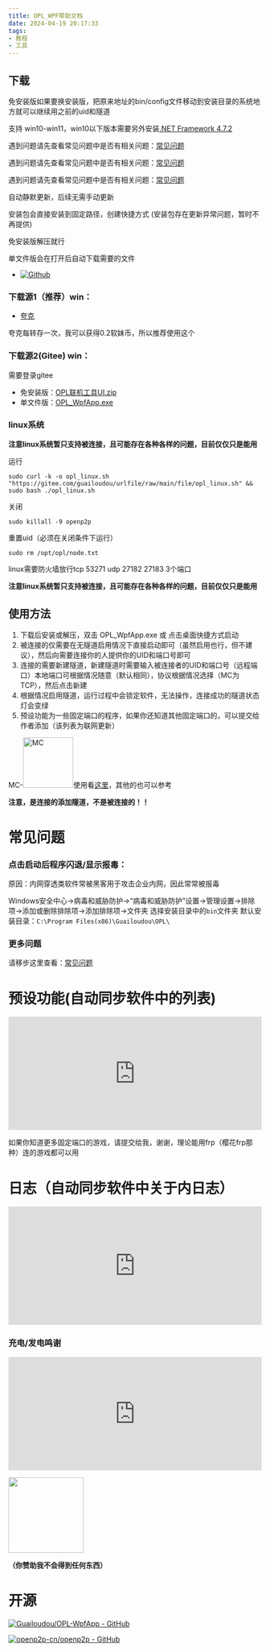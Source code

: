 ```yaml
---
title: OPL_WPF帮助文档
date: 2024-04-19 20:17:33
tags:
- 教程
- 工具
---
```

## 下载

免安装版如果要换安装版，把原来地址的bin/config文件移动到安装目录的系统地方就可以继续用之前的uid和隧道

支持 win10-win11，win10以下版本需要另外安装[.NET Framework 4.7.2](https://dotnet.microsoft.com/zh-cn/download/dotnet-framework/net472)

遇到问题请先查看常见问题中是否有相关问题：[常见问题](/2024/07/12/oplwin_help/)

遇到问题请先查看常见问题中是否有相关问题：[常见问题](/2024/07/12/oplwin_help/)

遇到问题请先查看常见问题中是否有相关问题：[常见问题](/2024/07/12/oplwin_help/)

自动静默更新，后续无需手动更新

安装包会直接安装到固定路径，创建快捷方式 (安装包存在更新异常问题，暂时不再提供)

免安装版解压就行

单文件版会在打开后自动下载需要的文件
- [![Github](https://img.shields.io/badge/Github-OPL_WpfApp-Green?logo=github)](https://github.com/Guailoudou/OPL-WpfApp)

### 下载源1（推荐）win：

- [夸克](https://pan.quark.cn/s/8537690fd74b) 
  
夸克每转存一次，我可以获得0.2软妹币，所以推荐使用这个

### 下载源2(Gitee) win：
需要登录gitee 
- 免安装版：[OPL联机工具UI.zip](https://gitee.com/guailoudou/urlfile/raw/main/file/OPL联机工具UI.zip)
- 单文件版：[OPL_WpfApp.exe](https://gitee.com/guailoudou/urlfile/raw/main/file/OPL_WpfApp.exe)

### linux系统
**注意linux系统暂只支持被连接，且可能存在各种各样的问题，目前仅仅只是能用**

运行
```shell
sudo curl -k -o opl_linux.sh "https://gitee.com/guailoudou/urlfile/raw/main/file/opl_linux.sh" && sudo bash ./opl_linux.sh
```
关闭
```shell
sudo killall -9 openp2p
```
重置uid（必须在关闭条件下运行）
```shell
sudo rm /opt/opl/node.txt
```
linux需要防火墙放行tcp 53271 udp 27182 27183 3个端口

**注意linux系统暂只支持被连接，且可能存在各种各样的问题，目前仅仅只是能用**

## 使用方法

1. 下载后安装或解压，双击 OPL_WpfApp.exe 或 点击桌面快捷方式启动
2. 被连接的仅需要在无隧道启用情况下直接启动即可（虽然启用也行，但不建议），然后向需要连接你的人提供你的UID和端口号即可
3. 连接的需要新建隧道，新建隧道时需要输入被连接者的UID和端口号（远程端口）本地端口可根据情况随意（默认相同），协议根据情况选择（MC为TCP），然后点击新建
4. 根据情况启用隧道，运行过程中会锁定软件，无法操作，连接成功的隧道状态灯会变绿
5. 预设功能为一些固定端口的程序，如果你还知道其他固定端口的，可以提交给作者添加（该列表为联网更新）

MC-<a href="https://minecraft.net"><img src="https://www.minecraft.net/content/dam/minecraftnet/games/minecraft/logos/Global-Header_MCCB-Logo_300x51.svg" title="MC" style="width: 100px;"></a>使用看[这里](/2024/04/22/opl_mc/)，其他的也可以参考

**注意，是连接的添加隧道，不是被连接的！！**

# 常见问题

### 点击启动后程序闪退/显示报毒：
原因：内网穿透类软件常被黑客用于攻击企业内网，因此常常被报毒

Windows安全中心->病毒和威胁防护->“病毒和威胁防护”设置->管理设置->排除项->添加或删除排除项->添加排除项->文件夹 选择安装目录中的`bin`文件夹
默认安装目录：`C:\Program Files(x86)\Guailoudou\OPL\`

### 更多问题

请移步这里查看：[常见问题](/2024/07/12/oplwin_help/)

# 预设功能(自动同步软件中的列表)

<iframe src="https://file.gldhn.top/web/preset/?type=preset" width="100%" height="225px" frameborder="0" scrolling="yes"></iframe>

如果你知道更多固定端口的游戏，请提交给我，谢谢，理论能用frp（樱花frp那种）连的游戏都可以用

# 日志（自动同步软件中关于内日志）

<iframe src="https://file.gldhn.top/web/preset/?type=uplog" width="100%" height="235px" frameborder="0" scrolling="yes"></iframe>

### 充电/发电鸣谢

<iframe src="https://file.gldhn.top/web/thank/" width="100%" height="225px" frameborder="0" scrolling="yes"></iframe>

<a href="https://afdian.com/a/guailoudou"><img src="https://pic1.afdiancdn.com/static/img/welcome/button-sponsorme.png" alt=""  style="width: 150px;"></a>

**（你赞助我不会得到任何东西）**

# 开源

[![Guailoudou/OPL-WpfApp - GitHub](https://gh-card.dev/repos/Guailoudou/OPL-WpfApp.svg)](https://github.com/Guailoudou/OPL-WpfApp)

[![openp2p-cn/openp2p - GitHub](https://gh-card.dev/repos/openp2p-cn/openp2p.svg)](https://github.com/openp2p-cn/openp2p)

